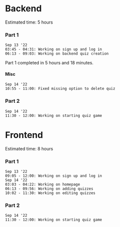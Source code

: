 # Backend

Estimated time: 5 hours
### Part 1
    Sep 13 '22
    03:45 - 04:31: Working on sign up and log in
    06:13 - 09:03: Working on backend quiz creation

Part 1 completed in 5 hours and 18 minutes.

#### Misc
    Sep 14 '22
    10:55 - 11:00: Fixed missing option to delete quiz

### Part 2
    Sep 14 '22
    11:30 - 12:00: Working on starting quiz game



# Frontend

Estimated time: 8 hours
### Part 1
    Sep 13 '22
    09:05 - 12:00: Working on sign up and log in
    Sep 14 '22
    03:03 - 04:22: Working on homepage
    06:13 - 09:56: Working on adding quizzes
    10:02 - 11:30: Working on editing quizzes

### Part 2
    Sep 14 '22
    11:30 - 12:00: Working on starting quiz game